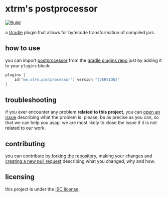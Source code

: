 # xtrm's postprocessor
[![Build][badge-github-ci]][project-gradle-ci] 

a [Gradle][gradle] plugin that allows for bytecode transformation of compiled jars.

## how to use

you can import [postprocessor][project-url] from the [gradle plugins repo][gpr]
just by adding it to your `plugins` block:

```kotlin
plugins {
    id("me.xtrm.postprocessor") version "{VERSION}"
}
```

## troubleshooting

if you ever encounter any problem **related to this project**, you can [open an issue][new-issue] describing what the
problem is. please, be as precise as you can, so that we can help you asap. we are most likely to close the issue if it
is not related to our work.

## contributing

you can contribute by [forking the repository][fork], making your changes and [creating a new pull request][new-pr]
describing what you changed, why and how.

## licensing

this project is under the [ISC license][project-license].


<!-- Links -->

[jvm]: https://adoptium.net "adoptium website"

[kotlin]: https://kotlinlang.org "kotlin website"

[gpr]: https://plugins.gradle.com/ "gradle plugins repo"

[gradle]: https://gradle.org/

<!-- Project Links -->

[project-url]: https://github.com/xtrm-en/postprocessor "project github repository"

[fork]: https://github.com/xtrm-en/postprocessor/fork "fork this repository"

[new-pr]: https://github.com/xtrm-en/postprocessor/pulls/new "create a new pull request"

[new-issue]: https://github.com/xtrm-en/postprocessor/issues/new "create a new issue"

[project-gradle-ci]: https://github.com/xtrm-en/postprocessor/actions/workflows/gradle-ci.yml "gradle ci workflow"

[project-license]: https://github.com/xtrm-en/postprocessor/blob/trunk/LICENSE "LICENSE source file"

<!-- Badges -->

[badge-github-ci]: https://github.com/xtrm-en/postprocessor/actions/workflows/build.yml/badge.svg?branch=trunk "github actions badge"

